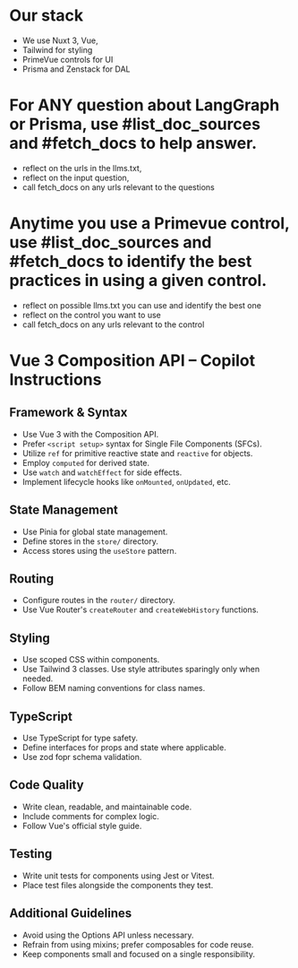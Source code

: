 # Our stack

- We use Nuxt 3, Vue,
- Tailwind for styling
- PrimeVue controls for UI
- Prisma and Zenstack for DAL

# For ANY question about LangGraph or Prisma, use #list_doc_sources and #fetch_docs to help answer.

- reflect on the urls in the llms.txt,
- reflect on the input question,
- call fetch_docs on any urls relevant to the questions

# Anytime you use a Primevue control, use #list_doc_sources and #fetch_docs to identify the best practices in using a given control.

- reflect on possible llms.txt you can use and identify the best one
- reflect on the control you want to use
- call fetch_docs on any urls relevant to the control

# Vue 3 Composition API – Copilot Instructions

## Framework & Syntax

- Use Vue 3 with the Composition API.
- Prefer `<script setup>` syntax for Single File Components (SFCs).
- Utilize `ref` for primitive reactive state and `reactive` for objects.
- Employ `computed` for derived state.
- Use `watch` and `watchEffect` for side effects.
- Implement lifecycle hooks like `onMounted`, `onUpdated`, etc.

## State Management

- Use Pinia for global state management.
- Define stores in the `store/` directory.
- Access stores using the `useStore` pattern.

## Routing

- Configure routes in the `router/` directory.
- Use Vue Router's `createRouter` and `createWebHistory` functions.

## Styling

- Use scoped CSS within components.
- Use Tailwind 3 classes. Use style attributes sparingly only when needed.
- Follow BEM naming conventions for class names.

## TypeScript

- Use TypeScript for type safety.
- Define interfaces for props and state where applicable.
- Use zod fopr schema validation.

## Code Quality

- Write clean, readable, and maintainable code.
- Include comments for complex logic.
- Follow Vue's official style guide.

## Testing

- Write unit tests for components using Jest or Vitest.
- Place test files alongside the components they test.

## Additional Guidelines

- Avoid using the Options API unless necessary.
- Refrain from using mixins; prefer composables for code reuse.
- Keep components small and focused on a single responsibility.
